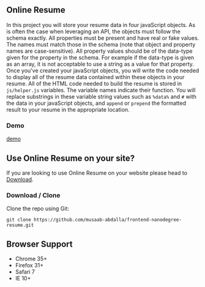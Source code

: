 Online Resume
---
In this project you will store your resume data in four javaScript objects. As is often the case when leveraging an API, the objects must follow the schema exactly. All properties must be present and have real or fake values. The names must match those in the schema (note that object and property names are case-sensitive). All property values should be of the data-type given for the property in the schema. For example if the data-type is given as an array, it is not acceptable to use a string as a value for that property. Once you've created your javaScript objects, you will write the code needed to display all of the resume data contained within these objects in your resume. All of the HTML code needed to build the resume is stored in `js/helper.js` variables. The variable names indicate their function. You will replace substrings in these variable string values such as `%data%` and `#` with the data in your javaScript objects, and `append` or `prepend` the formatted result to your resume in the appropriate location. <br/>

### Demo
[demo](https://musaab-abdalla.github.io/frontend-nanodegree-resume/)


Use Online Resume on your site?
------------
If you are looking to use Online Resume on your website please head to [Download](https://github.com/musaab-abdalla/frontend-nanodegree-resume/archive/master.zip).

### Download / Clone

Clone the repo using Git:

```
git clone https://github.com/musaab-abdalla/frontend-nanodegree-resume.git
```

Browser Support
------------------
* Chrome 35+
* Firefox 31+
* Safari 7
* IE 10+